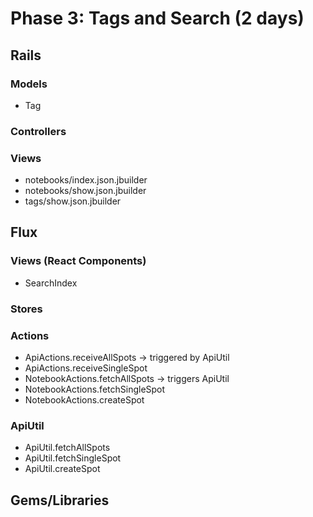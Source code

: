 # Phase 3: Tags and Search (2 days)

## Rails
### Models
* Tag


### Controllers

### Views
* notebooks/index.json.jbuilder
* notebooks/show.json.jbuilder
* tags/show.json.jbuilder

## Flux
### Views (React Components)

* SearchIndex

### Stores

### Actions
* ApiActions.receiveAllSpots -> triggered by ApiUtil
* ApiActions.receiveSingleSpot
* NotebookActions.fetchAllSpots -> triggers ApiUtil
* NotebookActions.fetchSingleSpot
* NotebookActions.createSpot

### ApiUtil
* ApiUtil.fetchAllSpots
* ApiUtil.fetchSingleSpot
* ApiUtil.createSpot

## Gems/Libraries
